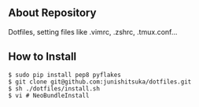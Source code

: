 ## About Repository

Dotfiles, setting files like .vimrc, .zshrc, .tmux.conf...

## How to Install

```
$ sudo pip install pep8 pyflakes
$ git clone git@github.com:junishitsuka/dotfiles.git
$ sh ./dotfiles/install.sh
$ vi # NeoBundleInstall
```
